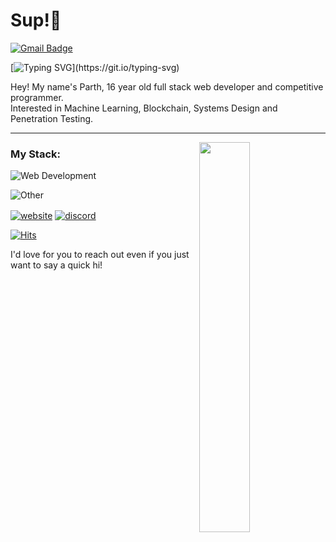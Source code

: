 # Sup!👋

[![Gmail Badge](https://img.shields.io/badge/-myemail-c14438?style=flat-square&logo=Gmail&logoColor=white&link=mailto:108parthnikam@gmail.com)](mailto:108parthnikam@gmail.com)


[![Typing SVG](https://readme-typing-svg.herokuapp.com?size=30&color=9069F7&lines=%F0%9F%91%8B+Hiya+I'm+Parth!)](https://git.io/typing-svg) 

Hey! My name's Parth, 16 year old full stack web developer and competitive programmer.<br>
Interested in Machine Learning, Blockchain, Systems Design and Penetration Testing.


---
<a href="https://discord.com/users/859964823542431746">
  <img width="40%" src="https://lanyard-profile-readme.vercel.app/api/893762371770802227?hideTimestamp=true&idleMessage=Idle%20%20at%20the%20moment..." align="right" />
</a>


### My Stack:
![Web Development](https://skillicons.dev/icons?i=rect,js,ts,html,css3,mysql,nextjs,nodejs,express&perline=10)

![Other](https://skillicons.dev/icons?i=py,cpp,git,tensorflow,docker,lua,linux,&perline=10)
<br>


<a href="https://devcomp.xyz" target="_blank"><img alt="website" align="center" src="https://img.shields.io/badge/-Website-0D1117?style=flat-square&logo=googlechrome&logoColor=white"></a>
<a href="https://devcomp.xyz/discord" target="_blank"><img alt="discord" align="center" src="https://img.shields.io/badge/-Discord-0D1117?style=flat-square&logo=discord&logoColor=dark-blue"></a>


[![Hits](https://hits-app.vercel.app/hits?url=https://github.com/ParthNikam&bgLeft=444444&bgRight=ADD8E6&label=visits)](https://hits-app.vercel.app/) 


<p style="color=purple">I'd love for you to reach out even if you just want to say a quick hi!</p>

